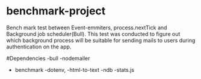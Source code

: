 # benchmark-project
Bench mark test between Event-emmiters, process.nextTick and Background job scheduler(Bull).
This test was conducted to figure out which background process will be suitable for sending mails to users during authentication on the app.

#Dependencies
-bull
-nodemailer
- benchmark
-dotenv,
-html-to-text
-ndb
-stats.js
